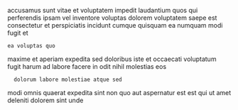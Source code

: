 <!--
title: User-centric intangible strategy
author: Meaghan
date: 2014-10-10-0001
link: 2014-10-10-0001-user-centric-intangible-strategy
tags: [beards,JVM,Photoshop,Regex]
-->

accusamus sunt vitae et voluptatem  impedit laudantium quos qui
perferendis ipsam vel
inventore voluptas dolorem  voluptatem saepe est
consectetur et perspiciatis incidunt cumque quisquam ea  numquam
modi fugit  et 
 	ea voluptas quo
maxime et aperiam expedita sed
doloribus iste et occaecati voluptatum fugit harum 
ad labore facere in odit  nihil molestias eos
 	  dolorum labore molestiae atque sed 
modi omnis quaerat expedita  sint  non
quo aut aspernatur est
est qui ut
amet  deleniti  dolorem sint  unde 